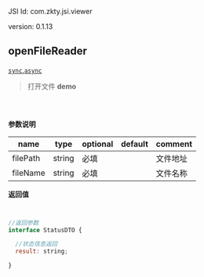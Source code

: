 

JSI Id: com.zkty.jsi.viewer

version: 0.1.13



## openFileReader
[`sync`](/docs/modules/模块-规范?id=jsi-调用),[`async`](/docs/modules/模块-规范?id=jsi-调用)
> 打开文件
**demo**
``` js

    

``` 

**参数说明**

| name                        | type      | optional | default   | comment  |
| --------------------------- | --------- | -------- | --------- |--------- |
| filePath | string | 必填 |  | 文件地址 |
| fileName | string | 必填 |  | 文件名称 |
**返回值**
``` js


//返回参数
interface StatusDTO {

  //状态信息返回
  result: string;

}
``` 


    